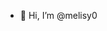 - 👋 Hi, I’m @melisy0<!---
melisy0/melisy0 is a ✨ special ✨ repository because its `README.md` (this file) appears on your GitHub profile.
You can click the Preview link to take a look at your changes.
--->
